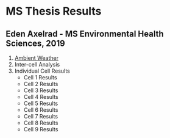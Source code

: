 # MS Thesis Results
## Eden Axelrad - MS Environmental Health Sciences, 2019
1. [Ambient Weather](Ambient_Weather.html)
2. Inter-cell Analysis
3. Individual Cell Results
   - Cell 1 Results
   - Cell 2 Results
   - Cell 3 Results
   - Cell 4 Results
   - Cell 5 Results
   - Cell 6 Results
   - Cell 7 Results
   - Cell 8 Results
   - Cell 9 Results
